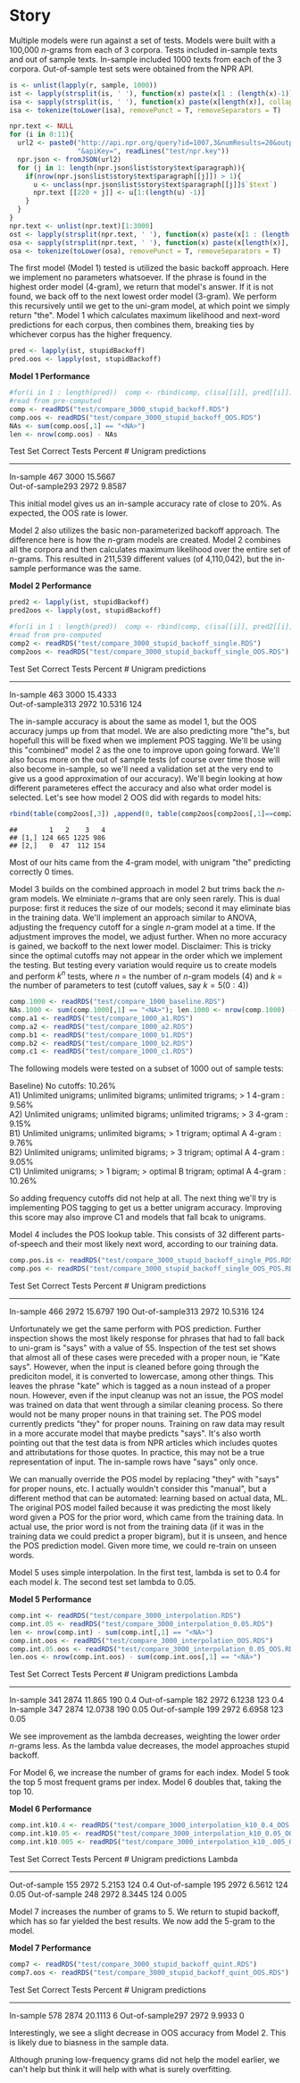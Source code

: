 # Story


Multiple models were run against a set of tests. Models were built with a 100,000 *n*-grams from 
each of 3 corpora. Tests included in-sample texts and out of sample texts. In-sample included 1000
texts from each of the 3 corpora. Out-of-sample test sets were obtained from the NPR API.


```r
is <- unlist(lapply(r, sample, 1000))
ist <- lapply(strsplit(is, ' '), function(x) paste(x[1 : (length(x)-1)], collapse = " "))
isa <- sapply(strsplit(is, ' '), function(x) paste(x[length(x)], collapse = " "))
isa <- tokenize(toLower(isa), removePunct = T, removeSeparators = T)
```


```r
npr.text <- NULL
for (i in 0:11){
  url2 <- paste0("http://api.npr.org/query?id=1007,3&numResults=20&output=JSON&startNum=", (20*i)+1,
                 "&apiKey=", readLines("test/npr.key"))
  npr.json <- fromJSON(url2)
  for (j in 1: length(npr.json$list$story$text$paragraph)){
    if(nrow(npr.json$list$story$text$paragraph[[j]]) > 1){
      u <- unclass(npr.json$list$story$text$paragraph[[j]]$`$text`)
      npr.text [[220 + j]] <- u[1:(length(u) -1)]
    }
  }
}
npr.text <- unlist(npr.text)[1:3000]
ost <- lapply(strsplit(npr.text, ' '), function(x) paste(x[1 : (length(x)-1)], collapse = " "))
osa <- sapply(strsplit(npr.text, ' '), function(x) paste(x[length(x)], collapse = " "))
osa <- tokenize(toLower(osa), removePunct = T, removeSeparators = T)
```

The first model (Model 1) tested is utilized the basic backoff approach. Here we implement no
parameters whatsoever. If the phrase is found in the highest order model (4-gram), we return that
model's answer. If it is not found, we back off to the next lowest order model (3-gram). We perform
this recursively until we get to the uni-gram model, at which point we simply return "the". Model 1
which calculates maximum likelihood and next-word predictions for each corpus, then combines them, breaking ties by whichever corpus has the higher frequency. 


```r
pred <- lapply(ist, stupidBackoff)
pred.oos <- lapply(ost, stupidBackoff)
```

**Model 1 Performance**

```r
#for(i in 1 : length(pred))  comp <- rbind(comp, c(isa[[i]], pred[[i]]))
#read from pre-computed
comp <- readRDS("test/compare_3000_stupid_backoff.RDS")
comp.oos <- readRDS("test/compare_3000_stupid_backoff_OOS.RDS")
NAs <- sum(comp.oos[,1] == "<NA>")
len <- nrow(comp.oos) - NAs
```

Test Set     Correct Tests Percent   # Unigram predictions
--------     ------- ----- -------   -----------
In-sample    467     3000    15.5667   
Out-of-sample293     2972    9.8587     

This initial model gives us an in-sample accuracy rate of close to 20%. As expected, the OOS rate is 
lower.

Model 2 also utilizes the basic non-parameterized backoff approach. The difference here is how the
*n*-gram models are created. Model 2 combines all the corpora and then calculates maximum
likelihood over the entire set of *n*-grams. This resulted in 211,539 different values (of 4,110,042), but the in-sample performance was the same.



**Model 2 Performance**


```r
pred2 <- lapply(ist, stupidBackoff)
pred2oos <- lapply(ost, stupidBackoff)
```


```r
#for(i in 1 : length(pred))  comp <- rbind(comp, c(isa[[i]], pred2[[i]]))
#read from pre-computed
comp2 <- readRDS("test/compare_3000_stupid_backoff_single.RDS")
comp2oos <- readRDS("test/compare_3000_stupid_backoff_single_OOS.RDS")
```

Test Set     Correct Tests Percent   # Unigram predictions
--------     ------- ----- -------   -----------
In-sample    463     3000    15.4333   
Out-of-sample313     2972    10.5316   124


The in-sample accuracy is about the same as model 1, but the OOS accuracy jumps up from that model. 
We are also predicting more "the"s, but hopefull this will be fixed when we implement POS tagging. 
We'll be using this "combined" model 2 as the one to improve upon going forward. We'll also focus
more on the out of sample tests (of course over time those will also become in-sample, so we'll 
need a validation set at the very end to give us a good approximation of our accuracy). We'll begin
looking at how different parameteres effect the accuracy and also what order model is selected. 
Let's see how model 2 OOS did with regards to model hits:


```r
rbind(table(comp2oos[,3]) ,append(0, table(comp2oos[comp2oos[,1]==comp2oos[,2], 3])))
```

```
##        1   2    3   4
## [1,] 124 665 1225 986
## [2,]   0  47  112 154
```

Most of our hits came from the 4-gram model, with unigram "the" predicting correctly 0 times.

Model 3 builds on the combined approach in model 2 but trims back the *n*-gram models. We elminiate 
*n*-grams that are only seen rarely. This is dual purpose: first it reduces the size of our models;
second it may eliminate bias in the training data. We'll implement an approach similar to ANOVA, 
adjusting the frequency cutoff for a single  *n*-gram model at a time. If the adjustment improves the model, we adjust further. When no more accuracy is gained, we backoff to the next lower model.
Disclaimer: This is tricky since the optimal cutoffs may not appear in the order which we implement the testing. But testing every variation would require us to create models and perform $k^n$ tests, where $n$ = the
number of *n*-gram models (4) and $k$ = the number of parameters to test (cutoff values, say $k = 5 (0:4)$)


```r
comp.1000 <- readRDS("test/compare_1000_baseline.RDS")
NAs.1000 <- sum(comp.1000[,1] == "<NA>"); len.1000 <- nrow(comp.1000) - NAs.1000
comp.a1 <- readRDS("test/compare_1000_a1.RDS")
comp.a2 <- readRDS("test/compare_1000_a2.RDS")
comp.b1 <- readRDS("test/compare_1000_b1.RDS")
comp.b2 <- readRDS("test/compare_1000_b2.RDS")
comp.c1 <- readRDS("test/compare_1000_c1.RDS")
```

The following models were tested on a subset of 1000 out of sample tests:  

Baseline) No cutoffs: 10.26%  
A1) Unlimited unigrams; unlimited bigrams; unlimited trigrams; > 1 4-gram :
9.56%  
A2) Unlimited unigrams; unlimited bigrams; unlimited trigrams; > 3 4-gram :
9.15%  
B1) Unlimited unigrams; unlimited bigrams; > 1 trigram; optimal A 4-gram :
9.76%  
B2) Unlimited unigrams; unlimited bigrams; > 3 trigram; optimal A 4-gram :
9.05%  
C1) Unlimited unigrams; > 1 bigram; > optimal B trigram; optimal A 4-gram :
10.26%  

So adding frequency cutoffs did not help at all. The next thing we'll try is implementing POS 
tagging to get us a better unigram accuracy. Improving this score may also improve C1 and models 
that fall bcak to unigrams.

Model 4 includes the POS lookup table. This consists of 32 different parts-of-speech and their most
likely next word, according to our training data. 


```r
comp.pos.is <- readRDS("test/compare_3000_stupid_backoff_single_POS.RDS")
comp.pos <- readRDS("test/compare_3000_stupid_backoff_single_OOS_POS.RDS")
```

Test Set     Correct Tests Percent   # Unigram predictions
--------     ------- ----- -------   -----------
In-sample     466     2972    15.6797   190
Out-of-sample313     2972    10.5316   124

Unfortunately we get the same perform with POS prediction. Further inspection shows the most likely
response for phrases that had to fall back to uni-gram is "says" with a value of 
55. Inspection of the test set shows
that almost all of these cases were preceded with a proper noun, ie "Kate says". However, when the
input is cleaned before going through the prediciton model, it is converted to lowercase, among 
other things. This leaves the phrase "kate" which is tagged as a noun instead of a proper noun. 
However, even if the input cleanup was not an issue, the POS model was trained on data that went 
through a similar cleaning process. So there would not be many proper nouns in that training set. 
The POS model currently predicts "they" for proper nouns. Training on raw data may result in a more
accurate model that maybe predicts "says". It's also worth pointing out that the test data is from
NPR articles which includes quotes and attributations for those quotes. In practice, this may not 
be a true representation of input. The in-sample rows have "says" only once.   

We can manually override the POS model by replacing "they" with "says" for proper nouns, etc. I 
actually wouldn't consider this "manual", but a different method that can be automated: learning 
based on actual data, ML. The original POS model failed because it was predicting the most likely 
word given a POS for the prior word, which came from the training data. In actual use, the 
prior word is not from the training data (if it was in the training data we could predict a proper 
bigram), but it is unseen, and hence the POS prediction model. Given more time, we could re-train
on unseen words. 

Model 5 uses simple interpolation. In the first test, lambda is set to 0.4 for each model *k*. The
second test set lambda to 0.05.

**Model 5 Performance**


```r
comp.int <- readRDS("test/compare_3000_interpolation.RDS")
comp.int.05 <- readRDS("test/compare_3000_interpolation_0.05.RDS")
len <- nrow(comp.int) - sum(comp.int[,1] == "<NA>")
comp.int.oos <- readRDS("test/compare_3000_interpolation_OOS.RDS")
comp.int.05.oos <- readRDS("test/compare_3000_interpolation_0.05_OOS.RDS")
len.oos <- nrow(comp.int.oos) - sum(comp.int.oos[,1] == "<NA>")
```
Test Set     Correct Tests Percent   # Unigram predictions  Lambda
--------     ------- ----- -------   -----------            -------
In-sample     341     2874    11.865   190                      0.4
Out-of-sample     182  2972    6.1238   123                     0.4
In-sample     347     2874    12.0738   190                      0.05
Out-of-sample     199  2972    6.6958   123                     0.05

We see improvement as the lambda decreases, weighting the lower order *n*-grams less. As the lambda
value decreases, the model approaches stupid backoff. 

For Model 6, we increase the number of grams for each index. Model 5 took the top 5 most frequent 
grams per index. Model 6 doubles that, taking the top 10.

**Model 6 Performance**


```r
comp.int.k10.4 <- readRDS("test/compare_3000_interpolation_k10_0.4_OOS.RDS")
comp.int.k10.05 <- readRDS("test/compare_3000_interpolation_k10_0.05_OOS.RDS")  
comp.int.k10.005 <- readRDS("test/compare_3000_interpolation_k10_.005_OOS.RDS")
```
Test Set     Correct Tests Percent   # Unigram predictions  Lambda
--------     ------- ----- -------   -----------            -------
Out-of-sample     155  2972    5.2153   124                     0.4
Out-of-sample     195  2972    6.5612   124                     0.05
Out-of-sample     248  2972    8.3445   124                     0.005

Model 7 increases the number of grams to 5. We return to stupid backoff, which has so far yielded 
the best results. We now add the 5-gram to the model.

**Model 7 Performance**


```r
comp7 <- readRDS("test/compare_3000_stupid_backoff_quint.RDS")
comp7.oos <- readRDS("test/compare_3000_stupid_backoff_quint_OOS.RDS")
```

Test Set     Correct Tests Percent   # Unigram predictions
--------     ------- ----- -------   -----------
In-sample    578       2874    20.1113   6
Out-of-sample297   2972    9.9933   0

Interestingly, we see a slight decrease in OOS accuracy from Model 2. This is likely due to biasness
in the sample data. 

Although pruning low-frequency grams did not help the model earlier, we can't help but think it will
help with what is surely overfitting. 
